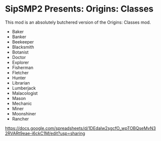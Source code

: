 # SipSMP2 Presents: Origins: Classes

This mod is an absolutely butchered version of the Origins: Classes mod.

* Baker
* Banker
* Beekeeper
* Blacksmith
* Botanist
* Doctor
* Explorer
* Fisherman
* Fletcher
* Hunter
* Librarian
* Lumberjack
* Malacologist
* Mason
* Mechanic
* Miner
* Moonshiner
* Rancher

https://docs.google.com/spreadsheets/d/1DEdalw2sgcfO_wpTOBQseMvN32RVARt9eae-i6ckC1M/edit?usp=sharing
